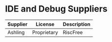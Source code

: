 # IDE and Debug Suppliers

| Supplier | License | Description |
|:---------|:-------:|:----------- |
| Ashling | Proprietary | RiscFree |
